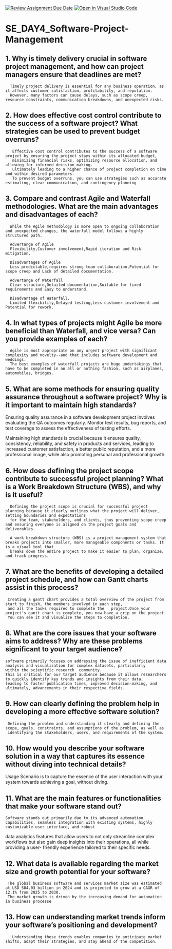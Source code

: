 [![Review Assignment Due Date](https://classroom.github.com/assets/deadline-readme-button-22041afd0340ce965d47ae6ef1cefeee28c7c493a6346c4f15d667ab976d596c.svg)](https://classroom.github.com/a/9pw6JKcu)
[![Open in Visual Studio Code](https://classroom.github.com/assets/open-in-vscode-2e0aaae1b6195c2367325f4f02e2d04e9abb55f0b24a779b69b11b9e10269abc.svg)](https://classroom.github.com/online_ide?assignment_repo_id=18459095&assignment_repo_type=AssignmentRepo)
# SE_DAY4_Software-Project-Management
## 1. Why is timely delivery crucial in software project management, and how can project managers ensure that deadlines are met?

      Timely project delivery is essential for any business operation, as it affects customer satisfaction, profitability, and reputation. 
      However, many factors can cause delays, such as scope creep, resource constraints, communication breakdowns, and unexpected risks.

## 2. How does effective cost control contribute to the success of a software project? What strategies can be used to prevent budget overruns?

       Effective cost control contributes to the success of a software project by ensuring the project stays within its allocated budget,
       minimizing financial risks, optimizing resource allocation, and allowing for informed decision-making.
       ultimately leading to a higher chance of project completion on time and within desired parameters. 
       To prevent budget overruns, you can use strategies such as accurate estimating, clear communication, and contingency planning

## 3. Compare and contrast Agile and Waterfall methodologies. What are the main advantages and disadvantages of each?

      While the Agile methodology is more open to ongoing collaboration and unexpected changes, the waterfall model follows a highly structured path.
      
      Advertange of Agile
      Flexibility,Customer involvement,Rapid iteration and Risk mitigation.

      Disadvantages of Agile
      Less predictable,requires strong team collaboration,Potential for scope creep and Lack of detailed documentation.

      Advertange of Waterfall 
      Clear structure,Detailed documentation,Suitable for fixed requirements and Easy to understand.
      
      Disadvantage of Waterfall.
      Limited flexibility,Delayed testing,Less customer involvement and Potential for rework.
      
## 4. In what types of projects might Agile be more beneficial than Waterfall, and vice versa? Can you provide examples of each?

      Agile is most appropriate on any urgent project with significant complexity and novelty--and that includes software development and weddings.
      The best examples of waterfall projects are huge undertakings that have to be completed in an all or nothing fashion, such as airplanes, automobiles, bridges. 

## 5. What are some methods for ensuring quality assurance throughout a software project? Why is it important to maintain high standards?

Ensuring quality assurance in a software development project involves evaluating the QA outcomes regularly. 
Monitor test results, bug reports, and test coverage to assess the effectiveness of testing efforts. 

Maintaining high standards is crucial because it ensures quality, consistency, reliability, and safety in products and services, leading to increased customer satisfaction, a better public reputation, and a more professional image, while also promoting personal and professional growth.

## 6. How does defining the project scope contribute to successful project planning? What is a Work Breakdown Structure (WBS), and why is it useful?

      Defining the project scope is crucial for successful project planning because it clearly outlines what the project will deliver, setting boundaries and expectations 
      for the team, stakeholders, and clients, thus preventing scope creep and ensuring everyone is aligned on the project goals and deliverables.
      
      A work breakdown structure (WBS) is a project management system that breaks projects into smaller, more manageable components or tasks. It is a visual tool that 
      breaks down the entire project to make it easier to plan, organize, and track progress.
      
## 7. What are the benefits of developing a detailed project schedule, and how can Gantt charts assist in this process?

     Creating a gantt chart provides a total overview of the project from start to finish, the members involved in each step, 
     and all the tasks required to complete the   project.Once your project's gantt chart is complete, you now have a grip on the project.
     You can see it and visualize the steps to completion.

## 8. What are the core issues that your software aims to address? Why are these problems significant to your target audience?

    software primarily focuses on addressing the issue of inefficient data analysis and visualization for complex datasets, particularly
    within the scientific research  community. 
    This is critical for our target audience because it allows researchers to quickly identify key trends and insights from their data,
    leading to faster publication times, improved decision-making, and ultimately, advancements in their respective fields.
    
## 9. How can clearly defining the problem help in developing a more effective software solution?

     Defining the problem and understanding it clearly and defining the scope, goals, constraints, and assumptions of the problem, as well as 
     identifying the stakeholders, users, and requirements of the system.

## 10. How would you describe your software solution in a way that captures its essence without diving into technical details?

   Usage Scenario is to capture the essence of the user interaction with your system towards achieving a goal, without diving.

## 11. What are the main features or functionalities that make your software stand out?

    Software stands out primarily due to its advanced automation capabilities, seamless integration with existing systems, highly customizable user interface, and robust 
   data analytics features that allow users to not only streamline complex workflows but also gain deep insights into their operations, all while providing a
   user- friendly experience tailored to their specific needs. 

## 12. What data is available regarding the market size and growth potential for your software?

     The global business software and services market size was estimated at USD 584.03 billion in 2024 and is projected to grow at a CAGR of 12.1% from 2025 to 2030. 
     The market growth is driven by the increasing demand for automation in business processe

## 13. How can understanding market trends inform your software’s positioning and development?

       Understanding these trends enables companies to anticipate market shifts, adapt their strategies, and stay ahead of the competition.
